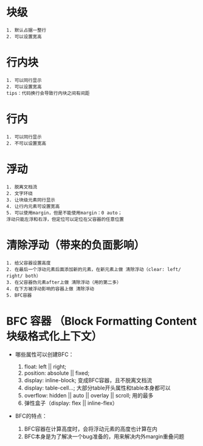 # 块级
    1. 默认占据一整行
    2. 可以设置宽高

# 行内块
    1. 可以同行显示
    2. 可以设置宽高
    tips：代码换行会导致行内块之间有间距

# 行内
    1. 可以同行显示
    2. 不可以设置宽高

# 浮动
    1. 脱离文档流
    2. 文字环绕
    3. 让块级元素同行显示
    4. 让行内元素可设置宽高
    5. 可以使用margin，但是不能使用margin：0 auto；
    浮动只能左浮和右浮，但定位可以定位在父容器的任意位置

# 清除浮动（带来的负面影响）
    1. 给父容器设置高度
    2. 在最后一个浮动元素后面添加新的元素，在新元素上做 清除浮动（clear: left/ right/ both）
    3. 在父容器伪元素after上做 清除浮动（用的第二多）
    4. 在下方被浮动影响的容器上做 清除浮动
    5. BFC容器

# BFC 容器 （Block Formatting Content 块级格式化上下文）
- 哪些属性可以创建BFC：
    1. float: left || right;
    2. position: absolute || fixed;
    3. display: inline-block; 变成BFC容器，且不脱离文档流
    4. display: table-cell...; 大部分table开头属性和table本身都可以
    5. overflow: hidden || auto || overlay || scroll; 用的最多
    6. 弹性盒子（display: flex || inline-flex）


- BFC的特点：
    1. BFC容器在计算高度时，会将浮动元素的高度也计算在内
    2. BFC本身是为了解决一个bug准备的，用来解决内外margin重叠问题